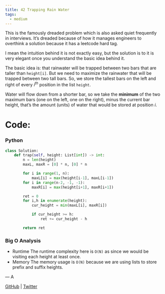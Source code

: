 ```yaml
---
title: 42 Trapping Rain Water
tags:
  - medium
---
```


This is the famously dreaded problem which is also asked quiet frequently in interviews. It’s dreaded because of how it manages engineers to overthink a solution because it has a leetcode hard tag.

I mean the intuition behind it is not exactly easy, but the solution is to it is very elegant once you understand the basic idea behind it.

The basic idea is: that rainwater will be trapped between two bars that are taller than `height[i]`. But we need to maximize the rainwater that will be trapped between two tall bars. So, we store the tallest bars on the left and right of every $i^{th}$ position in the list `height`.

Water will flow down from a shorter bar, so we take the **minimum** of the two maximum bars (one on the left, one on the right), minus the current bar height, that’s the amount (units) of water that would be stored at position $i$.

# Code:

### Python

```python
class Solution:
    def trap(self, height: List[int]) -> int:
        n = len(height)
        maxL, maxR = [0] * n, [0] * n

        for i in range(1, n):
            maxL[i] = max(height[i-1], maxL[i-1])
        for i in range(n-2, -1, -1):
            maxR[i] = max(height[i+1], maxR[i+1])

        ret = 0
        for i,h in enumerate(height):
            cur_height = min(maxL[i], maxR[i])

            if cur_height >= h:
                ret += cur_height - h

        return ret
```

### Big O Analysis

- Runtime
  The runtime complexity here is `O(N)` as since we would be visiting each height at least once.
- Memory
  The memory usage is `O(N)` because we are using lists to store prefix and suffix heights.

— A

[GitHub](https://github.com/athkdev) | [Twitter](https://twitter.com/athkdev)
